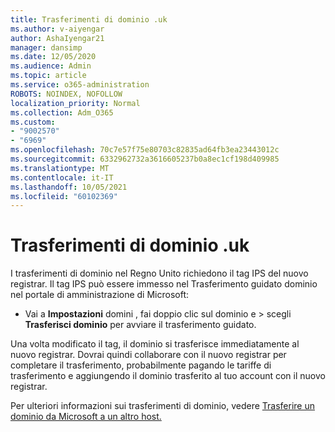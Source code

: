 ```yaml
---
title: Trasferimenti di dominio .uk
ms.author: v-aiyengar
author: AshaIyengar21
manager: dansimp
ms.date: 12/05/2020
ms.audience: Admin
ms.topic: article
ms.service: o365-administration
ROBOTS: NOINDEX, NOFOLLOW
localization_priority: Normal
ms.collection: Adm_O365
ms.custom:
- "9002570"
- "6969"
ms.openlocfilehash: 70c7e57f75e80703c82835ad64fb3ea23443012c
ms.sourcegitcommit: 6332962732a3616605237b0a8ec1cf198d409985
ms.translationtype: MT
ms.contentlocale: it-IT
ms.lasthandoff: 10/05/2021
ms.locfileid: "60102369"
---
```

# <a name="uk-domain-transfers"></a>Trasferimenti di dominio .uk

I trasferimenti di dominio nel Regno Unito richiedono il tag IPS del nuovo registrar. Il tag IPS può essere immesso nel Trasferimento guidato dominio nel portale di amministrazione di Microsoft:

- Vai a **Impostazioni** domini , fai doppio clic sul dominio e  >  [](https://admin.microsoft.com/#/Domains)scegli **Trasferisci dominio** per avviare il trasferimento guidato.

Una volta modificato il tag, il dominio si trasferisce immediatamente al nuovo registrar. Dovrai quindi collaborare con il nuovo registrar per completare il trasferimento, probabilmente pagando le tariffe di trasferimento e aggiungendo il dominio trasferito al tuo account con il nuovo registrar.

Per ulteriori informazioni sui trasferimenti di dominio, vedere [Trasferire un dominio da Microsoft a un altro host.](https://docs.microsoft.com/microsoft-365/admin/get-help-with-domains/transfer-a-domain-from-microsoft-to-another-host)
